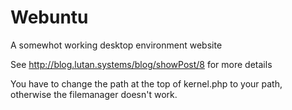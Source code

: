 # Webuntu
A somewhot working desktop environment website

See http://blog.lutan.systems/blog/showPost/8 for more details

You have to change the path at the top of kernel.php to your path, otherwise the filemanager doesn't work.